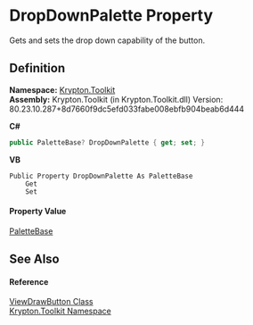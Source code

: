 # DropDownPalette Property


Gets and sets the drop down capability of the button.



## Definition
**Namespace:** <a href="79d2eac2-21f4-54ff-7552-b20c33c30600.md">Krypton.Toolkit</a>  
**Assembly:** Krypton.Toolkit (in Krypton.Toolkit.dll) Version: 80.23.10.287+8d7660f9dc5efd033fabe008ebfb904beab6d444

**C#**
``` C#
public PaletteBase? DropDownPalette { get; set; }
```
**VB**
``` VB
Public Property DropDownPalette As PaletteBase
	Get
	Set
```



#### Property Value
<a href="6da77fa5-1590-4646-f2ea-70002c922aee.md">PaletteBase</a>

## See Also


#### Reference
<a href="bdfd48bd-9f28-acc4-7e42-3a9b4952ce9e.md">ViewDrawButton Class</a>  
<a href="79d2eac2-21f4-54ff-7552-b20c33c30600.md">Krypton.Toolkit Namespace</a>  
